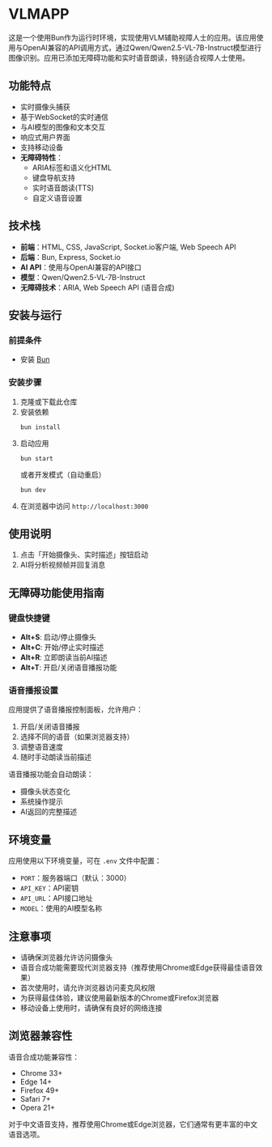 # VLMAPP

这是一个使用Bun作为运行时环境，实现使用VLM辅助视障人士的应用。该应用使用与OpenAI兼容的API调用方式，通过Qwen/Qwen2.5-VL-7B-Instruct模型进行图像识别。应用已添加无障碍功能和实时语音朗读，特别适合视障人士使用。

## 功能特点

- 实时摄像头捕获
- 基于WebSocket的实时通信
- 与AI模型的图像和文本交互
- 响应式用户界面
- 支持移动设备
- **无障碍特性**：
  - ARIA标签和语义化HTML
  - 键盘导航支持
  - 实时语音朗读(TTS)
  - 自定义语音设置

## 技术栈

- **前端**：HTML, CSS, JavaScript, Socket.io客户端, Web Speech API
- **后端**：Bun, Express, Socket.io
- **AI API**：使用与OpenAI兼容的API接口
- **模型**：Qwen/Qwen2.5-VL-7B-Instruct
- **无障碍技术**：ARIA, Web Speech API (语音合成)

## 安装与运行

### 前提条件

- 安装 [Bun](https://bun.sh/)

### 安装步骤

1. 克隆或下载此仓库
2. 安装依赖
   ```
   bun install
   ```
3. 启动应用
   ```
   bun start
   ```
   或者开发模式（自动重启）
   ```
   bun dev
   ```
4. 在浏览器中访问 `http://localhost:3000`

## 使用说明

1. 点击「开始摄像头、实时描述」按钮启动
2. AI将分析视频帧并回复消息

## 无障碍功能使用指南

### 键盘快捷键

- **Alt+S**: 启动/停止摄像头
- **Alt+C**: 开始/停止实时描述
- **Alt+R**: 立即朗读当前AI描述
- **Alt+T**: 开启/关闭语音播报功能

### 语音播报设置

应用提供了语音播报控制面板，允许用户：

1. 开启/关闭语音播报
2. 选择不同的语音（如果浏览器支持）
3. 调整语音速度
4. 随时手动朗读当前描述

语音播报功能会自动朗读：
- 摄像头状态变化
- 系统操作提示
- AI返回的完整描述

## 环境变量

应用使用以下环境变量，可在 `.env` 文件中配置：

- `PORT`：服务器端口（默认：3000）
- `API_KEY`：API密钥
- `API_URL`：API接口地址
- `MODEL`：使用的AI模型名称

## 注意事项

- 请确保浏览器允许访问摄像头
- 语音合成功能需要现代浏览器支持（推荐使用Chrome或Edge获得最佳语音效果）
- 首次使用时，请允许浏览器访问麦克风权限
- 为获得最佳体验，建议使用最新版本的Chrome或Firefox浏览器
- 移动设备上使用时，请确保有良好的网络连接

## 浏览器兼容性

语音合成功能兼容性：
- Chrome 33+
- Edge 14+
- Firefox 49+
- Safari 7+
- Opera 21+

对于中文语音支持，推荐使用Chrome或Edge浏览器，它们通常有更丰富的中文语音选项。